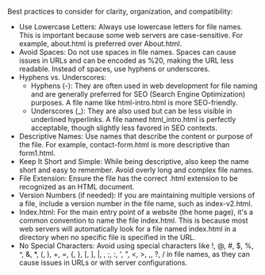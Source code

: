 Best practices to consider for clarity, organization, and compatibility:

- Use Lowercase Letters: Always use lowercase letters for file names. This is important because some web servers are case-sensitive. For example, about.html is preferred over About.html.
- Avoid Spaces: Do not use spaces in file names. Spaces can cause issues in URLs and can be encoded as %20, making the URL less readable. Instead of spaces, use hyphens or underscores.
- Hyphens vs. Underscores:
    - Hyphens (-): They are often used in web development for file naming and are generally preferred for SEO (Search Engine Optimization) purposes. A file name like html-intro.html is more SEO-friendly.
    - Underscores (_): They are also used but can be less visible in underlined hyperlinks. A file named html_intro.html is perfectly acceptable, though slightly less favored in SEO contexts.
- Descriptive Names: Use names that describe the content or purpose of the file. For example, contact-form.html is more descriptive than form1.html.
- Keep It Short and Simple: While being descriptive, also keep the name short and easy to remember. Avoid overly long and complex file names.
- File Extension: Ensure the file has the correct .html extension to be recognized as an HTML document.
- Version Numbers (if needed): If you are maintaining multiple versions of a file, include a version number in the file name, such as index-v2.html.
- Index.html: For the main entry point of a website (the home page), it's a common convention to name the file index.html. This is because most web servers will automatically look for a file named index.html in a directory when no specific file is specified in the URL.
- No Special Characters: Avoid using special characters like !, @, #, $, %, ^, &, *, (, ), +, =, {, }, [, ], |, \, ;, :, ', ", <, >, ,, ?, / in file names, as they can cause issues in URLs or with server configurations.